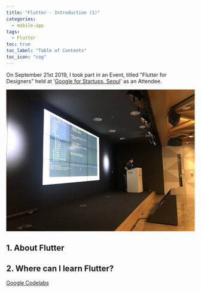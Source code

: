 ```yaml
---
title: "Flutter - Introduction (1)"
categories:
  - mobile-app
tags:
  - Flutter
toc: true
toc_label: "Table of Contents"
toc_icon: "cog"
---
```

On September 21st 2019, I took part in an Event, 
titled "Flutter for Designers" held at '[Google for Startups, Seoul](https://www.campus.co/seoul/en/)' as an Attendee.  

![event_pic](/images/flutter/flutter_event.jpg)

## 1. About Flutter


## 2. Where can I learn Flutter?

[Google Codelabs](https://codelabs.developers.google.com)